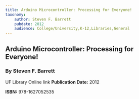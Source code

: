 ```yaml
---
title: Arduino Microcontroller: Processing for Everyone!
taxonomy:
	author: Steven F. Barrett
	pubdate: 2012
	audience: College/University,K-12,Libraries,General
---
```

## Arduino Microcontroller: Processing for Everyone!
### By Steven F. Barrett

UF Library Online link
**Publication Date:** 2012

**ISBN:** 978-1627052535